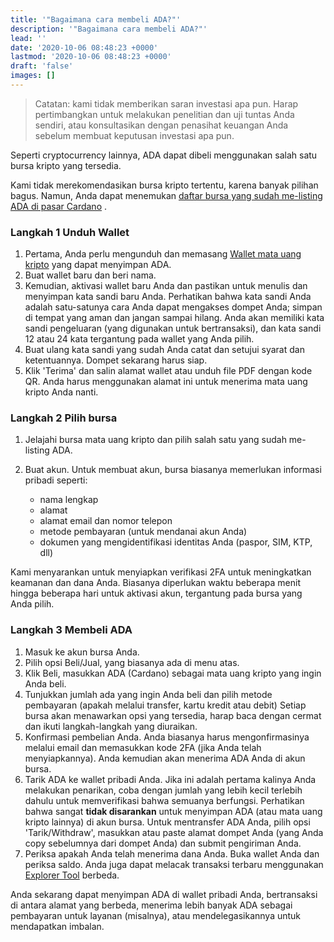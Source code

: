 ```yaml
---
title: '"Bagaimana cara membeli ADA?"'
description: '"Bagaimana cara membeli ADA?"'
lead: ''
date: '2020-10-06 08:48:23 +0000'
lastmod: '2020-10-06 08:48:23 +0000'
draft: 'false'
images: []
---
```


> Catatan: kami tidak memberikan saran investasi apa pun. Harap pertimbangkan untuk melakukan penelitian dan uji tuntas Anda sendiri, atau konsultasikan dengan penasihat keuangan Anda sebelum membuat keputusan investasi apa pun.

Seperti cryptocurrency lainnya, ADA dapat dibeli menggunakan salah satu bursa kripto yang tersedia.

Kami tidak merekomendasikan bursa kripto tertentu, karena banyak pilihan bagus. Namun, Anda dapat menemukan [daftar bursa yang sudah me-listing ADA di pasar Cardano](https://coinmarketcap.com/currencies/cardano/markets/) .

### Langkah 1 Unduh Wallet

1. Pertama, Anda perlu mengunduh dan memasang [Wallet mata uang kripto](https://docs.cardano.org/new-to-cardano/types-of-wallets#wheretostoreada) yang dapat menyimpan ADA.
2. Buat wallet baru dan beri nama.
3. Kemudian, aktivasi wallet baru Anda dan pastikan untuk menulis dan menyimpan kata sandi baru Anda. Perhatikan bahwa kata sandi Anda adalah satu-satunya cara Anda dapat mengakses dompet Anda; simpan di tempat yang aman dan jangan sampai hilang. Anda akan memiliki kata sandi pengeluaran (yang digunakan untuk bertransaksi), dan kata sandi 12 atau 24 kata tergantung pada wallet yang Anda pilih.
4. Buat ulang kata sandi yang sudah Anda catat dan setujui syarat dan ketentuannya. Dompet sekarang harus siap.
5. Klik 'Terima' dan salin alamat wallet atau unduh file PDF dengan kode QR. Anda harus menggunakan alamat ini untuk menerima mata uang kripto Anda nanti.

### Langkah 2 Pilih bursa

1. Jelajahi bursa mata uang kripto dan pilih salah satu yang sudah me-listing ADA.

2. Buat akun. Untuk membuat akun, bursa biasanya memerlukan informasi pribadi seperti:

    - nama lengkap
    - alamat
    - alamat email dan nomor telepon
    - metode pembayaran (untuk mendanai akun Anda)
    - dokumen yang mengidentifikasi identitas Anda (paspor, SIM, KTP, dll)

Kami menyarankan untuk menyiapkan verifikasi 2FA untuk meningkatkan keamanan dan dana Anda. Biasanya diperlukan waktu beberapa menit hingga beberapa hari untuk aktivasi akun, tergantung pada bursa yang Anda pilih.

### Langkah 3 Membeli ADA

1. Masuk ke akun bursa Anda.
2. Pilih opsi Beli/Jual, yang biasanya ada di menu atas.
3. Klik Beli, masukkan ADA (Cardano) sebagai mata uang kripto yang ingin Anda beli.
4. Tunjukkan jumlah ada yang ingin Anda beli dan pilih metode pembayaran (apakah melalui transfer, kartu kredit atau debit) Setiap bursa akan menawarkan opsi yang tersedia, harap baca dengan cermat dan ikuti langkah-langkah yang diuraikan.
5. Konfirmasi pembelian Anda. Anda biasanya harus mengonfirmasinya melalui email dan memasukkan kode 2FA (jika Anda telah menyiapkannya). Anda kemudian akan menerima ADA Anda di akun bursa.
6. Tarik ADA ke wallet pribadi Anda. Jika ini adalah pertama kalinya Anda melakukan penarikan, coba dengan jumlah yang lebih kecil terlebih dahulu untuk memverifikasi bahwa semuanya berfungsi. Perhatikan bahwa sangat **tidak disarankan** untuk menyimpan ADA (atau mata uang kripto lainnya) di akun bursa. Untuk mentransfer ADA Anda, pilih opsi 'Tarik/Withdraw', masukkan atau paste alamat dompet Anda (yang Anda copy sebelumnya dari dompet Anda) dan submit pengiriman Anda.
7. Periksa apakah Anda telah menerima dana Anda. Buka wallet Anda dan periksa saldo. Anda juga dapat melacak transaksi terbaru menggunakan [Explorer Tool](https://docs.cardano.org/new-to-cardano/cardano-tracking-tools) berbeda.

Anda sekarang dapat menyimpan ADA di wallet pribadi Anda, bertransaksi di antara alamat yang berbeda, menerima lebih banyak ADA sebagai pembayaran untuk layanan (misalnya), atau mendelegasikannya untuk mendapatkan imbalan.
